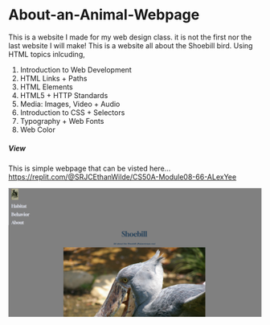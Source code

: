 # About-an-Animal-Webpage
This is a website I made for my web design class. it is not the first nor the last website I will make! This is a website all about the Shoebill bird. Using HTML topics inlcuding,

1. Introduction to Web Development
2. HTML Links + Paths
3. HTML Elements
4. HTML5 + HTTP Standards
5. Media: Images, Video + Audio
6. Introduction to CSS + Selectors
7. Typography + Web Fonts
8. Web Color

##### View
This is simple webpage that can be visted here...
https://replit.com/@SRJCEthanWilde/CS50A-Module08-66-ALexYee

<img src="images/Screenshot 2023-05-27 134302.png" alt="screenshot of webpage">
